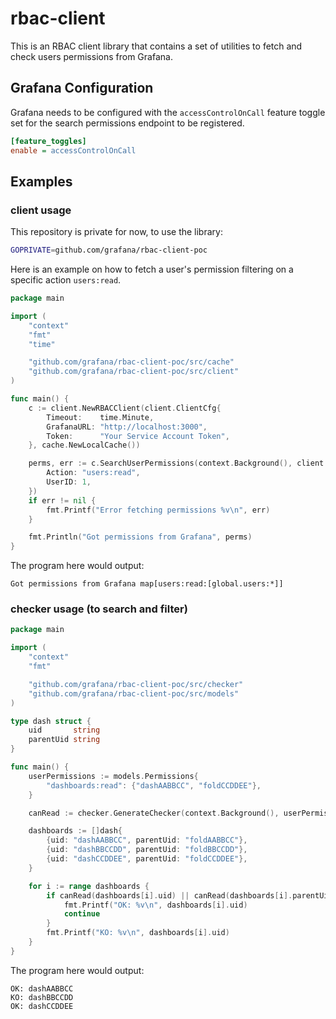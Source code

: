 # rbac-client

This is an RBAC client library that contains a set of utilities to fetch and check users permissions from Grafana.

## Grafana Configuration

Grafana needs to be configured with the `accessControlOnCall` feature toggle set for the search permissions endpoint to be registered.

```ini
[feature_toggles]
enable = accessControlOnCall 
```

## Examples

### client usage

This repository is private for now, to use the library:
```bash
GOPRIVATE=github.com/grafana/rbac-client-poc
```

Here is an example on how to fetch a user's permission filtering on a specific action `users:read`.

```go
package main

import (
	"context"
	"fmt"
	"time"

	"github.com/grafana/rbac-client-poc/src/cache"
	"github.com/grafana/rbac-client-poc/src/client"
)

func main() {
	c := client.NewRBACClient(client.ClientCfg{
		Timeout:    time.Minute,
		GrafanaURL: "http://localhost:3000",
		Token:      "Your Service Account Token",
	}, cache.NewLocalCache())

	perms, err := c.SearchUserPermissions(context.Background(), client.SearchQuery{
		Action: "users:read",
		UserID: 1,
	})
	if err != nil {
		fmt.Printf("Error fetching permissions %v\n", err)
	}

	fmt.Println("Got permissions from Grafana", perms)
}
```

The program here would output:
```
Got permissions from Grafana map[users:read:[global.users:*]]
```

### checker usage (to search and filter)


```go
package main

import (
	"context"
	"fmt"

	"github.com/grafana/rbac-client-poc/src/checker"
	"github.com/grafana/rbac-client-poc/src/models"
)

type dash struct {
	uid       string
	parentUid string
}

func main() {
	userPermissions := models.Permissions{
		"dashboards:read": {"dashAABBCC", "foldCCDDEE"},
	}

	canRead := checker.GenerateChecker(context.Background(), userPermissions, "dashboards:read", "dashboards:uid:", "folders:uid:")

	dashboards := []dash{
		{uid: "dashAABBCC", parentUid: "foldAABBCC"},
		{uid: "dashBBCCDD", parentUid: "foldBBCCDD"},
		{uid: "dashCCDDEE", parentUid: "foldCCDDEE"},
	}

	for i := range dashboards {
		if canRead(dashboards[i].uid) || canRead(dashboards[i].parentUid) {
			fmt.Printf("OK: %v\n", dashboards[i].uid)
			continue
		}
		fmt.Printf("KO: %v\n", dashboards[i].uid)
	}
}
```

The program here would output:
```
OK: dashAABBCC
KO: dashBBCCDD
OK: dashCCDDEE
```
